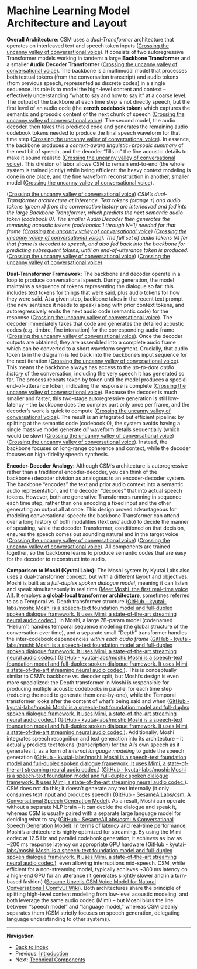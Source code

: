 # Machine Learning Model Architecture and Layout

**Overall Architecture:** CSM uses a _dual-Transformer_ architecture that operates on interleaved text and speech token inputs ([Crossing the uncanny valley of conversational voice](https://www.sesame.com/research/crossing_the_uncanny_valley_of_voice#:~:text=CSM%20is%20a%20multimodal%2C%20text,end)). It consists of two autoregressive Transformer models working in tandem: a large **Backbone Transformer** and a smaller **Audio Decoder Transformer** ([Crossing the uncanny valley of conversational voice](https://www.sesame.com/research/crossing_the_uncanny_valley_of_voice#:~:text=CSM%20is%20a%20multimodal%2C%20text,end)). The backbone is a multimodal model that processes both textual tokens (from the conversation transcript) and audio tokens (from previous speech, represented as discrete codes) in a single sequence. Its role is to model the high-level content and context – effectively understanding “what to say and how to say it” at a coarse level. The output of the backbone at each time step is not directly speech, but the first level of an audio code (the **zeroth codebook token**) which captures the semantic and prosodic content of the next chunk of speech ([Crossing the uncanny valley of conversational voice](https://www.sesame.com/research/crossing_the_uncanny_valley_of_voice#:~:text=CSM%20is%20a%20multimodal%2C%20text,end)). The second model, the audio decoder, then takes this predicted code and generates the remaining audio codebook tokens needed to produce the final speech waveform for that time step ([Crossing the uncanny valley of conversational voice](https://www.sesame.com/research/crossing_the_uncanny_valley_of_voice#:~:text=transformers,end)). In essence, the backbone produces a _context-aware linguistic+prosodic summary_ of the next bit of speech, and the decoder “fills in” the fine acoustic details to make it sound realistic ([Crossing the uncanny valley of conversational voice](https://www.sesame.com/research/crossing_the_uncanny_valley_of_voice#:~:text=transformers,end)). This division of labor allows CSM to remain end-to-end (the whole system is trained jointly) while being efficient: the heavy context modeling is done in one place, and the fine waveform reconstruction in another, smaller model ([Crossing the uncanny valley of conversational voice](https://www.sesame.com/research/crossing_the_uncanny_valley_of_voice#:~:text=interleaved%20text%20and%20audio%20to,end)).

([Crossing the uncanny valley of conversational voice](https://www.sesame.com/research/crossing_the_uncanny_valley_of_voice)) _CSM’s dual-Transformer architecture at inference. Text tokens (orange `T`) and audio tokens (green `A`) from the conversation history are interleaved and fed into the large Backbone Transformer, which predicts the next semantic audio token (codebook 0). The smaller Audio Decoder then generates the remaining acoustic tokens (codebooks 1 through N−1) needed for that frame ([Crossing the uncanny valley of conversational voice](https://www.sesame.com/research/crossing_the_uncanny_valley_of_voice#:~:text=Image%3A%20CSM%20model%20inference%20process)) ([Crossing the uncanny valley of conversational voice](https://www.sesame.com/research/crossing_the_uncanny_valley_of_voice#:~:text=Both%20transformers%20are%20variants%20of,directly%20in%20the%20text%20representation)). The full set of audio tokens (`A`) for that frame is decoded to speech, and also fed back into the backbone for predicting subsequent tokens, until an end-of-utterance token is produced._ ([Crossing the uncanny valley of conversational voice](https://www.sesame.com/research/crossing_the_uncanny_valley_of_voice#:~:text=Image%3A%20CSM%20model%20inference%20process)) ([Crossing the uncanny valley of conversational voice](https://www.sesame.com/research/crossing_the_uncanny_valley_of_voice#:~:text=Both%20transformers%20are%20variants%20of,directly%20in%20the%20text%20representation))

**Dual-Transformer Framework:** The backbone and decoder operate in a loop to produce conversational speech. During generation, the model maintains a sequence of tokens representing the dialogue so far: this includes text tokens for things that were said, plus audio tokens for how they were said. At a given step, backbone takes in the recent text prompt (the new sentence it needs to speak) along with prior context tokens, and autoregressively emits the next audio code (semantic code) for the response ([Crossing the uncanny valley of conversational voice](https://www.sesame.com/research/crossing_the_uncanny_valley_of_voice#:~:text=Image%3A%20CSM%20model%20inference%20process)). The decoder immediately takes that code and generates the detailed acoustic codes (e.g. timbre, fine intonation) for the corresponding audio frame ([Crossing the uncanny valley of conversational voice](https://www.sesame.com/research/crossing_the_uncanny_valley_of_voice#:~:text=Image%3A%20CSM%20model%20inference%20process)). Once the decoder outputs are obtained, they are assembled into a complete audio frame which can be converted to a short waveform segment. Crucially, that audio token (`A` in the diagram) is fed back into the backbone’s input sequence for the next iteration ([Crossing the uncanny valley of conversational voice](https://www.sesame.com/research/crossing_the_uncanny_valley_of_voice#:~:text=CSM%20model%20inference%20process,audio%20and%20text%20transcription%20tokens)). This means the backbone always has access to the _up-to-date audio history_ of the conversation, including the very speech it has generated so far. The process repeats token by token until the model produces a special end-of-utterance token, indicating the response is complete ([Crossing the uncanny valley of conversational voice](https://www.sesame.com/research/crossing_the_uncanny_valley_of_voice#:~:text=CSM%20model%20inference%20process,audio%20and%20text%20transcription%20tokens)). Because the decoder is much smaller and faster, this two-stage autoregressive generation is still low-latency – the backbone does the complex part only once per frame, and the decoder’s work is quick to compute ([Crossing the uncanny valley of conversational voice](https://www.sesame.com/research/crossing_the_uncanny_valley_of_voice#:~:text=interleaved%20text%20and%20audio%20to,end)). The result is an integrated but efficient pipeline: by splitting at the semantic code (codebook 0), the system avoids having a single massive model generate _all_ waveform details sequentially (which would be slow) ([Crossing the uncanny valley of conversational voice](https://www.sesame.com/research/crossing_the_uncanny_valley_of_voice#:~:text=RVQ,time%20scenario)) ([Crossing the uncanny valley of conversational voice](https://www.sesame.com/research/crossing_the_uncanny_valley_of_voice#:~:text=interleaved%20text%20and%20audio%20to,end)). Instead, the backbone focuses on long-range coherence and context, while the decoder focuses on high-fidelity speech synthesis.

**Encoder-Decoder Analogy:** Although CSM’s architecture is autoregressive rather than a traditional encoder-decoder, you can think of the backbone+decoder division as analogous to an encoder-decoder system. The backbone “encodes” the text and prior audio context into a semantic audio representation, and the decoder “decodes” that into actual speech tokens. However, both are generative Transformers running in sequence each time step, rather than one encoding a fixed input and the other generating an output all at once. This design proved advantageous for modeling conversational speech: the backbone Transformer can attend over a long history of both modalities (text _and_ audio) to decide the manner of speaking, while the decoder Transformer, conditioned on that decision, ensures the speech comes out sounding natural and in the target voice ([Crossing the uncanny valley of conversational voice](https://www.sesame.com/research/crossing_the_uncanny_valley_of_voice#:~:text=CSM%20is%20a%20multimodal%2C%20text,end)) ([Crossing the uncanny valley of conversational voice](https://www.sesame.com/research/crossing_the_uncanny_valley_of_voice#:~:text=interleaved%20text%20and%20audio%20to,end)). All components are trained together, so the backbone learns to produce semantic codes that are easy for the decoder to reconstruct into audio.

**Comparison to Moshi (Kyutai Labs):** The Moshi system by Kyutai Labs also uses a dual-transformer concept, but with a different layout and objectives. Moshi is built as a _full-duplex spoken dialogue model_, meaning it can listen and speak simultaneously in real time ([Meet Moshi, the first real-time voice AI](https://kyutai.org/2024/07/03/meet-moshi.html#:~:text=More%20fundamentally%2C%20Moshi%20is%20an,integrated%20multimodal%20modeling%20of%20Moshi)). It employs a **global-local transformer architecture**, sometimes referred to as a Temporal vs. Depth transformer structure ([GitHub - kyutai-labs/moshi: Moshi is a speech-text foundation model and full-duplex spoken dialogue framework. It uses Mimi, a state-of-the-art streaming neural audio codec.](https://github.com/kyutai-labs/moshi#:~:text=audio%20streams%2C%20Moshi%20predicts%20text,200ms%20on%20an%20L4%20GPU)). In Moshi, a large 7B-param model (codenamed “Helium”) handles temporal sequence modeling (the global structure of the conversation over time), and a separate small “Depth” transformer handles the inter-codebook dependencies _within each audio frame_ ([GitHub - kyutai-labs/moshi: Moshi is a speech-text foundation model and full-duplex spoken dialogue framework. It uses Mimi, a state-of-the-art streaming neural audio codec.](https://github.com/kyutai-labs/moshi#:~:text=audio%20streams%2C%20Moshi%20predicts%20text,200ms%20on%20an%20L4%20GPU)) ([GitHub - kyutai-labs/moshi: Moshi is a speech-text foundation model and full-duplex spoken dialogue framework. It uses Mimi, a state-of-the-art streaming neural audio codec.](https://github.com/kyutai-labs/moshi#:~:text=audio%20stream%20for%20Moshi%20is,dependencies%20for%20a%20given%20step)). This is conceptually similar to CSM’s backbone vs. decoder split, but Moshi’s design is even more specialized: the Depth transformer in Moshi is responsible for producing multiple acoustic codebooks in parallel for each time step (reducing the need to generate them one-by-one), while the Temporal transformer looks after the content of what’s being said and when ([GitHub - kyutai-labs/moshi: Moshi is a speech-text foundation model and full-duplex spoken dialogue framework. It uses Mimi, a state-of-the-art streaming neural audio codec.](https://github.com/kyutai-labs/moshi#:~:text=audio%20stream%20for%20Moshi%20is,dependencies%20for%20a%20given%20step)) ([GitHub - kyutai-labs/moshi: Moshi is a speech-text foundation model and full-duplex spoken dialogue framework. It uses Mimi, a state-of-the-art streaming neural audio codec.](https://github.com/kyutai-labs/moshi#:~:text=audio%20streams%2C%20Moshi%20predicts%20text,200ms%20on%20an%20L4%20GPU)). Additionally, Moshi integrates speech recognition and text generation into its architecture – it actually predicts text tokens (transcription) for the AI’s own speech as it generates it, as a form of _internal language modeling_ to guide the speech generation ([GitHub - kyutai-labs/moshi: Moshi is a speech-text foundation model and full-duplex spoken dialogue framework. It uses Mimi, a state-of-the-art streaming neural audio codec.](https://github.com/kyutai-labs/moshi#:~:text=Moshi%20models%20two%20streams%20of,to%20its%20own%20speech%2C%20its)) ([GitHub - kyutai-labs/moshi: Moshi is a speech-text foundation model and full-duplex spoken dialogue framework. It uses Mimi, a state-of-the-art streaming neural audio codec.](https://github.com/kyutai-labs/moshi#:~:text=audio%20streams%2C%20Moshi%20predicts%20text,200ms%20on%20an%20L4%20GPU)). CSM does not do this; it doesn’t generate any text internally (it only consumes text input and produces speech) ([GitHub - SesameAILabs/csm: A Conversational Speech Generation Model](https://github.com/SesameAILabs/csm#:~:text=match%20at%20L319%20CSM%20is,separate%20LLM%20for%20text%20generation)). As a result, Moshi can operate without a separate NLP brain – it can decide the dialogue and speak it, whereas CSM is usually paired with a separate large language model for deciding what to say ([GitHub - SesameAILabs/csm: A Conversational Speech Generation Model](https://github.com/SesameAILabs/csm#:~:text=match%20at%20L319%20CSM%20is,separate%20LLM%20for%20text%20generation)). In terms of latency and real-time performance, Moshi’s architecture is highly optimized for streaming. By using the Mimi codec at 12.5 Hz and parallel codebook generation, it achieves as low as ~200 ms response latency on appropriate GPU hardware ([GitHub - kyutai-labs/moshi: Moshi is a speech-text foundation model and full-duplex spoken dialogue framework. It uses Mimi, a state-of-the-art streaming neural audio codec.](https://github.com/kyutai-labs/moshi#:~:text=match%20at%20L303%20dependencies,200ms%20on%20an%20L4%20GPU)), even allowing interruptions mid-speech. CSM, while efficient for a non-streaming model, typically achieves ~380 ms latency on a high-end GPU for an utterance (it generates slightly slower and in a turn-based fashion) ([Sesame Unveils CSM Voice Model for Natural Conversations | ComfyUI Wiki](https://comfyui-wiki.com/en/news/2025-03-03-sesame-csm#:~:text=1.%20Context%20Awareness%3A%202,speaker%20Support%3A%20Simultaneous%20voice%20processing)). Both architectures share the principle of splitting high-level content modeling from low-level acoustic modeling, and both leverage the same audio codec (Mimi) – but Moshi blurs the line between “speech model” and “language model,” whereas CSM cleanly separates them (CSM strictly focuses on speech generation, delegating language understanding to other systems).



---

**Navigation**

* [Back to Index](index.md)
* Previous: [Introduction](introduction.md)
* Next: [Technical Components](components.md)

